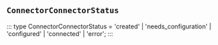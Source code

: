 ## `ConnectorConnectorStatus`
:::
type ConnectorConnectorStatus = 'created' | 'needs_configuration' | 'configured' | 'connected' | 'error';
:::
